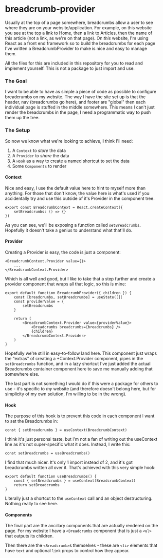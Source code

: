 # breadcrumb-provider

Usually at the top of a page somewhere, breadcrumbs allow a user to see where they are on your website/application.  For example, on this website you see at the top a link to Home, then a link to Articles, then the name of this article (not a link, as we're on that page).  On _this_ website, I'm using React as a front end framework so to build the breadcrumbs for each page I've written a BreadcrumbProvider to make is nice and easy to manage them.

All the files for this are included in this repository for you to read and implement yourself.  This is not a package to just import and use.

### The Goal

I want to be able to have as simple a piece of code as possible to configure breadcrumbs on my website.  The way I have the site set up is that the header, nav (breadcrumbs go here), and footer are "global" then each individual page is stuffed in the middle somewhere.  This means I can't just render the breadcrumbs in the page, I need a programmatic way to push them up the tree.

### The Setup

So now we know what we're looking to achieve, I think I'll need:
1. A `Context` to _store_ the data
2. A `Provider` to _share_ the data
3. A `Hook` as a way to create a named shortcut to set the data
4. Some `Components` to render

#### Context

Nice and easy, I use the default value here to hint to myself more than anything.  For those that don't know, the value here is what's used if you accidentally try and use this outside of it's Provider in the component tree.

```
export const BreadcrumbContext = React.createContext({
    setBreadcrumbs: () => {}
})
```

As you can see, we'll be exposing a function called `setBreadcrumbs`.  Hopefully it doesn't take a genius to understand what that'll do.

#### Provider

Creating a Provider is easy, the code is just a component:

```
<BreadcrumbContext.Provider value={}>
    ...
</BreadcrumbContext.Provider>
```

Which is all well and good, but I like to take that a step further and create a provider component that wraps all that logic, so this is mine:

```
export default function BreadcrumbProvider({ children }) {
    const [breadcrumbs, setBreadcrumbs] = useState([])
    const providerValue = {
        setBreadcrumbs
    }

    return (
        <BreadcrumbContext.Provider value={providerValue}>
            <Breadcrumbs breadcrumbs={breadcrumbs} />
            {children}
        </BreadcrumbContext.Provider>
    )
}
```

Hopefully we're still in easy-to-follow land here.  This component just wraps the "extras" of creating a *Context.Provider component, pipes in the `setBreadcrumbs` function, and in a lazy shortcut I've just added the actual Breadcrumbs container component here to save me manually adding that somewhere else.

The last part is not something I would do if this were a package for others to use - it's specific to _my_ website (and therefore doesn't belong here, but for simplicity of my own solution, I'm willing to be in the wrong).

#### Hook

The purpose of this hook is to prevent this code in each component I want to set the Breadcrumbs in:

```
const { setBreadcrumbs } = useContext(BreadcrumbContext)
```

I think it's just personal taste, but I'm not a fan of writing out the useContext line as it's not super-specific what it does.  Instead, I write this:

```
const setBreadcrumbs = useBreadcrumbs()
```

I find that much nicer.  It's only 1 import instead of 2, and it's got breadcrumbs written all over it.  That's achieved with this very simple hook:

```
export default function useBreadcrumbs() {
    const { setBreadcrumbs } = useContext(BreadcrumbContext)
    return setBreadcrumbs
}
```

Literally just a shortcut to the `useContext` call and an object destructuring.  Nothing really to see here.

#### Components

The final part are the ancillary components that are actually rendered on the page.  For my website I have a `<Breadcrumbs` component that is just a `<ul>` that outputs its children.

Then there are the `<Breadcrumb>`s themselves - these are `<li>` elements that have `text` and optional `link` props to control how they appear.